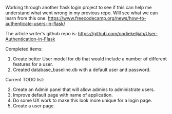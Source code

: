 Working through another flask login project to see if this can help me understand what went wrong in my previous repo. 
Will see what we can learn from this one.
https://www.freecodecamp.org/news/how-to-authenticate-users-in-flask/

The article writer's github repo is:
https://github.com/ondiekelijah/User-Authentication-in-Flask

Completed items:
1. Create better User model for db that would include a number of different features for a user.
2. Created database_baseline.db with a default user and password. 

Current TODO list:

2. Create an Admin panel that will allow admins to administrate users.
3. Improve default page with name of application.
4. Do some UX work to make this look more unique for a login page.
5. Create a user page.